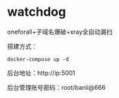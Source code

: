 # watchdog
oneforall+子域名爆破+xray全自动漏扫

搭建方式：

~~~
docker-compose up -d
~~~

后台地址：http://ip:5001

后台管理账号密码：root/banli@666
